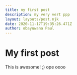 ```yaml
---
title: my first post
description: my very vert ppp
layout: layouts/post.njk
date: 2020-11-17T19:35:26.471Z
author: obayuwana Paul
---
```

# My first post

This is awesome! ;) ope oooo